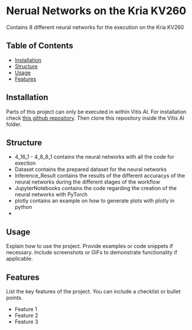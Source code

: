 # Nerual Networks on the Kria KV260

Contains 8 different neural networks for the execution on the Kria KV260

## Table of Contents

- [Installation](#installation)
- [Structure](#structure)
- [Usage](#usage)
- [Features](#features)

## Installation

Parts of this project can only be executed in within Vitis AI. For installation check [this github repository](https://github.com/Xilinx/Vitis-AI). Then clone this repository inside the Vitis AI folder.

## Structure

- 4_16_1 - 4_8_8_1 contains the neural networks with all the code for exection
- Dataset contains the prepared dataset for the neural networks
- Inference_Result contains the results of the different accuracys of the neural networks during the different stages of the workflow
- JupyterNotebooks contains the code regarding the creation of the neural networks with PyTorch
- plotly contains an example on how to generate plots with plotly in python
- 




## Usage

Explain how to use the project. Provide examples or code snippets if necessary. Include screenshots or GIFs to demonstrate functionality if applicable.

## Features

List the key features of the project. You can include a checklist or bullet points.

- Feature 1
- Feature 2
- Feature 3

